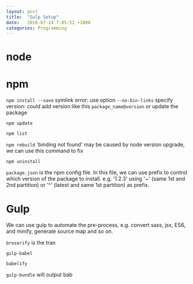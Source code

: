 ```yaml
---
layout: post
title:  "Gulp Setup"
date:   2016-07-24 7:05:52 +1000
categories: Programming
---
```


node
====

npm
===
`npm install --save` 
symlink error: use option `--no-bin-links`
specify version: could add version like this `package_name@version` or update the package 

`npm update`

`npm list`

`npm rebuild` 'binding not found' may be caused by node version upgrade, we can use this command to fix

`npm uninstall`

`package.json` is the npm config file. In this file, we can use prefix to control which version of the package to install. e.g. '1.2.3' using '~' (same 1st and 2nd partition) or '^' (latest and same 1st partition) as prefix.


Gulp
====

We can use gulp to automate the pre-process, e.g. convert sass, jsx, ES6, and minify, generate source map and so on. 

`broserify` is the tran

`gulp-babel` 

`babelify` 

`gulp-bundle` will output bab